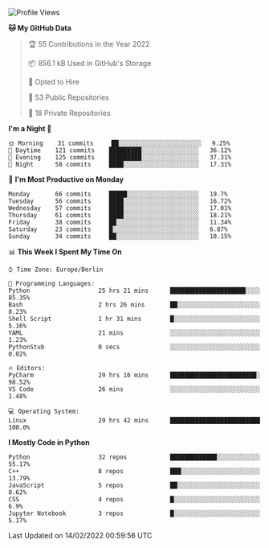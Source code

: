 <!--START_SECTION:waka-->
![Profile Views](http://img.shields.io/badge/Profile%20Views-0-blue)

**🐱 My GitHub Data** 

> 🏆 55 Contributions in the Year 2022
 > 
> 📦 856.1 kB Used in GitHub's Storage 
 > 
> 💼 Opted to Hire
 > 
> 📜 53 Public Repositories 
 > 
> 🔑 18 Private Repositories  
 > 
**I'm a Night 🦉** 

```text
🌞 Morning    31 commits     ██░░░░░░░░░░░░░░░░░░░░░░░   9.25% 
🌆 Daytime    121 commits    █████████░░░░░░░░░░░░░░░░   36.12% 
🌃 Evening    125 commits    █████████░░░░░░░░░░░░░░░░   37.31% 
🌙 Night      58 commits     ████░░░░░░░░░░░░░░░░░░░░░   17.31%

```
📅 **I'm Most Productive on Monday** 

```text
Monday       66 commits     █████░░░░░░░░░░░░░░░░░░░░   19.7% 
Tuesday      56 commits     ████░░░░░░░░░░░░░░░░░░░░░   16.72% 
Wednesday    57 commits     ████░░░░░░░░░░░░░░░░░░░░░   17.01% 
Thursday     61 commits     ████░░░░░░░░░░░░░░░░░░░░░   18.21% 
Friday       38 commits     ██░░░░░░░░░░░░░░░░░░░░░░░   11.34% 
Saturday     23 commits     █░░░░░░░░░░░░░░░░░░░░░░░░   6.87% 
Sunday       34 commits     ██░░░░░░░░░░░░░░░░░░░░░░░   10.15%

```


📊 **This Week I Spent My Time On** 

```text
⌚︎ Time Zone: Europe/Berlin

💬 Programming Languages: 
Python                   25 hrs 21 mins      █████████████████████░░░░   85.35% 
Bash                     2 hrs 26 mins       ██░░░░░░░░░░░░░░░░░░░░░░░   8.23% 
Shell Script             1 hr 31 mins        █░░░░░░░░░░░░░░░░░░░░░░░░   5.16% 
YAML                     21 mins             ░░░░░░░░░░░░░░░░░░░░░░░░░   1.23% 
PythonStub               0 secs              ░░░░░░░░░░░░░░░░░░░░░░░░░   0.02%

🔥 Editors: 
PyCharm                  29 hrs 16 mins      ████████████████████████░   98.52% 
VS Code                  26 mins             ░░░░░░░░░░░░░░░░░░░░░░░░░   1.48%

💻 Operating System: 
Linux                    29 hrs 42 mins      █████████████████████████   100.0%

```

**I Mostly Code in Python** 

```text
Python                   32 repos            █████████████░░░░░░░░░░░░   55.17% 
C++                      8 repos             ███░░░░░░░░░░░░░░░░░░░░░░   13.79% 
JavaScript               5 repos             ██░░░░░░░░░░░░░░░░░░░░░░░   8.62% 
CSS                      4 repos             █░░░░░░░░░░░░░░░░░░░░░░░░   6.9% 
Jupyter Notebook         3 repos             █░░░░░░░░░░░░░░░░░░░░░░░░   5.17%

```



 Last Updated on 14/02/2022 00:59:56 UTC
<!--END_SECTION:waka-->　　
